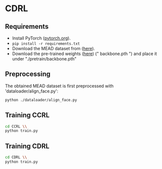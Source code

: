 # CDRL

## Requirements

- Install PyTorch ([pytorch.org](http://pytorch.org)).
- `pip install -r requirements.txt`
- Download the MEAD dataset from ([here](https://wywu.github.io/projects/MEAD/MEAD.html)).
- Download the pre-trained weights ([here](https://drive.google.com/file/d/1W_qa9xxXTCXo_44PX_oRDLlJQ3F8uXJk/view?usp=sharing)) (" backbone.pth ") and place it under "./pretrain/backbone.pth"


## Preprocessing
The obtained MEAD dataset is first preprocessed with 'dataloader/align_face.py':

```bash
python ./dataloader/align_face.py
```

## Training CCRL
```bash
cd CCRL \\
python train.py
```


## Training CDRL
```bash
cd CDRL \\
python train.py
```
